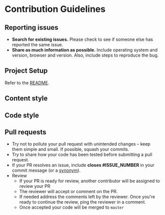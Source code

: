 # Contribution Guidelines


## Reporting issues

- **Search for existing issues.** Please check to see if someone else has reported the same issue.
- **Share as much information as possible.** Include operating system and version, browser and version. Also, include steps to reproduce the bug.

## Project Setup
Refer to the [README](README.md).

## Content style

## Code style


## Pull requests
- Try not to pollute your pull request with unintended changes – keep them simple and small. If possible, squash your commits.
- Try to share how your code has been tested before submitting a pull request.
- If your PR resolves an issue, include **closes #ISSUE_NUMBER** in your commit message (or a [synonym](https://help.github.com/articles/closing-issues-via-commit-messages)).
- Review
    - If your PR is ready for review, another contributor will be assigned to review your PR
    - The reviewer will accept or comment on the PR.
    - If needed address the comments left by the reviewer. Once you're ready to continue the review, ping the reviewer in a comment.
    - Once accepted your code will be merged to `master`
